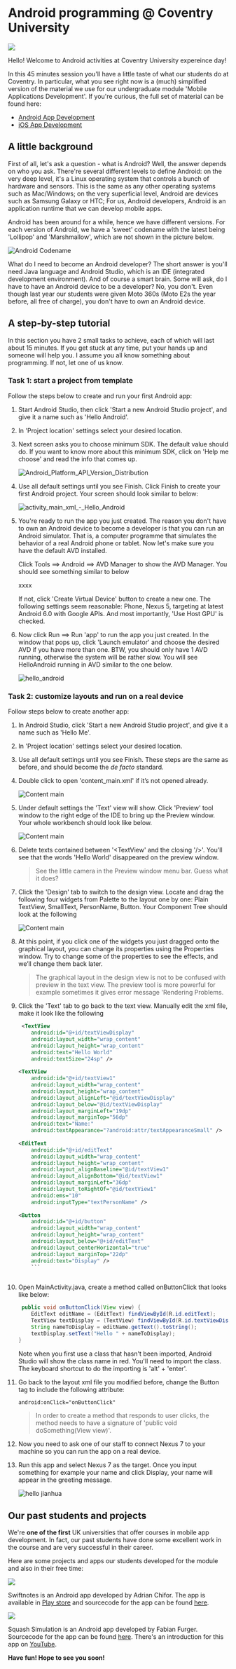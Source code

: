# Android programming @ Coventry University

![](.md_images/347.JPG)

Hello! Welcome to Android activities at Coventry University expereince day! 

In this 45 minutes session you'll have a little taste of what our students do at Coventry. In particular, what you see right now is a (much) simplified version of the material we use for our undergraduate module 'Mobile Applications Development'. If you're curious, the full set of material can be found here:

* [Android App Development](https://github.com/covcom/388COM)
* [iOS App Development](https://github.com/covcom/387COM)

## A little background

First of all, let's ask a question - what is Android? Well, the answer depends on who you ask. There're several different levels to define Android: on the very deep level, it's a Linux operating system that controls a bunch of hardware and sensors. This is the same as any other operating systems such as Mac/Windows; on the very superficial level, Android are devices such as Samsung Galaxy or HTC; For us, Android developers, Android is an application runtime that we can develop mobile apps.

Android has been around for a while, hence we have different versions. For each version of Android, we have a 'sweet' codename with the latest being 'Lollipop' and 'Marshmallow', which are not shown in the picture below.

![Android Codename](http://techtoward.com/wp-content/uploads/2014/02/Android-Versions-History.jpg)

What do I need to become an Android developer? The short answer is you'll need Java language and Android Studio, which is an IDE (integrated development environment). And of course a smart brain. Some will ask, do I have to have an Android device to be a developer? No, you don't. Even though last year our students were given Moto 360s (Moto E2s the year before, all free of charge), you don't have to own an Android device.

## A step-by-step tutorial

In this section you have 2 small tasks to achieve, each of which will last about 15 minutes. If you get stuck at any time, put your hands up and someone will help you. I assume you all know something about programming. If not, let one of us know. 

### Task 1: start a project from template

Follow the steps below to create and run your first Android app:

1. Start Android Studio, then click 'Start a new Android Studio project', and give it a name such as 'Hello Android'.
2. In 'Project location' settings select your desired location.
3. Next screen asks you to choose minimum SDK. The default value should do. If you want to know more about this minimum SDK, click on 'Help me choose' and read the info that comes up. 
    
    ![Android_Platform_API_Version_Distribution](.md_images/Android_Platform_API_Version_Distribution.png)
    
4. Use all default settings until you see Finish. Click Finish to create your first Android project. Your screen should look similar to below:
    
    ![activity_main_xml_-_Hello_Android](.md_images/activity_main_xml_-_Hello_Android.png)
    
5. You're ready to run the app you just created. The reason you don't have to own an Android device to become a developer is that you can run an Android simulator. That is, a computer programme that simulates the behavior of a real Android phone or tablet. Now let's make sure you have the default AVD installed. 
    
    Click Tools ==> Android ==> AVD Manager to show the AVD Manager. You should see something similar to below
    
    xxxx
    
    If not, click 'Create Virtual Device' button to create a new one. The following settings seem reasonable: Phone, Nexus 5, targeting at latest Android 6.0 with Google APIs. And most importantly, 'Use Host GPU' is checked. 
    
5. Now click Run ==> Run 'app' to run the app you just created. In the window that pops up, click 'Launch emulator' and choose the desired AVD if you have more than one. BTW, you should only have 1 AVD running, otherwise the system will be rather slow. You will see HelloAndroid running in AVD similar to the one below.
    
    ![hello_android](.md_images/hello_android.png)
    
### Task 2: customize layouts and run on a real device

Follow steps below to create another app:

1. In Android Studio, click 'Start a new Android Studio project', and give it a name such as 'Hello Me'.
2. In 'Project location' settings select your desired location. 
3. Use all default settings until you see Finish. These steps are the same as before, and should become the *de facto* standard.
4. Double click to open 'content_main.xml' if it’s not opened already.
    
    ![Content main](.md_images/content_main.png)
    
5. Under default settings the 'Text' view will show. Click 'Preview' tool window to the right edge of the IDE to bring up the Preview window. Your whole workbench should look like below.
    
    ![Content main](.md_images/text_view.png)
    
6. Delete texts contained between '<span>&lt;</span>TextView' and the closing '/>'. You'll see that the words 'Hello World' disappeared on the preview window.
    
    > See the little camera in the Preview window menu bar. Guess what it does?
    
7. Click the 'Design' tab to switch to the design view. Locate and drag the following four widgets from Palette to the layout one by one: Plain TextView, SmallText, PersonName, Button. Your Component Tree should look at the following
    
    ![Content main](.md_images/component_tree.png)
    
8. At this point, if you click one of the widgets you just dragged onto the graphical layout, you can change its properties using the Properties window. Try to change some of the properties to see the effects, and we’ll change them back later.
    
    > The graphical layout in the design view is not to be confused with preview in the text view. The preview tool is more powerful for example sometimes it gives error message 'Rendering Problems.
    
9. Click the 'Text' tab to go back to the text view. Manually edit the xml file, make it look like the following
    
    ```xml
     <TextView
        android:id="@+id/textViewDisplay"
        android:layout_width="wrap_content"
        android:layout_height="wrap_content"
        android:text="Hello World"
        android:textSize="24sp" />
        
    <TextView
        android:id="@+id/textView1"
        android:layout_width="wrap_content"
        android:layout_height="wrap_content"
        android:layout_alignLeft="@id/textViewDisplay"
        android:layout_below="@id/textViewDisplay"
        android:layout_marginLeft="19dp"
        android:layout_marginTop="56dp"
        android:text="Name:"
        android:textAppearance="?android:attr/textAppearanceSmall" />
        
    <EditText
        android:id="@+id/editText"
        android:layout_width="wrap_content"
        android:layout_height="wrap_content"
        android:layout_alignBaseline="@id/textView1"
        android:layout_alignBottom="@id/textView1"
        android:layout_marginLeft="36dp"
        android:layout_toRightOf="@id/textView1"
        android:ems="10"
        android:inputType="textPersonName" />
        
    <Button
        android:id="@+id/button"
        android:layout_width="wrap_content"
        android:layout_height="wrap_content"
        android:layout_below="@+id/editText"
        android:layout_centerHorizontal="true"
        android:layout_marginTop="22dp"
        android:text="Display" />
        ```
        
10. Open MainActivity.java, create a method called onButtonClick that looks like below:
    
    ```java
     public void onButtonClick(View view) {
        EditText editName = (EditText) findViewById(R.id.editText);
        TextView textDisplay = (TextView) findViewById(R.id.textViewDisplay);
        String nameToDisplay = editName.getText().toString();
        textDisplay.setText("Hello " + nameToDisplay);
    }
    ```
    Note when you first use a class that hasn't been imported, Android Studio will show the class name in red. You'll need to import the class. The keyboard shortcut to do the importing is 'alt' + 'enter'.
    
11. Go back to the layout xml file you modified before, change the Button tag to include the following attribute:
    
    ```xml
    android:onClick="onButtonClick"
    ```
    > In order to create a method that responds to user clicks, the method needs to have a signature of 'public void doSomething(View view)'.
    
12. Now you need to ask one of our staff to connect Nexus 7 to your machine so you can run the app on a real device.

13. Run this app and select Nexus 7 as the target. Once you input something for example your name and click Display, your name will appear in the greeting message. 
    
    ![hello jianhua](.md_images/hello_jianhua.png)

## Our past students and projects

We're **one of the first** UK universities that offer courses in mobile app development. In fact, our past students have done some excellent work in the course and are very successful in their career. 

Here are some projects and apps our students developed for the module and also in their free time:

![](https://lh3.googleusercontent.com/NDC_hS0j9dXtLqYbuhb0iYavYdTCcXlmyAwNj1r2l16bCvksguZDwBRp7TWCd6u4Agk=h310-rw)

Swiftnotes is an Android app developed by Adrian Chifor. The app is available in [Play store](https://play.google.com/store/apps/details?id=com.moonpi.swiftnotes) and sourcecode for the app can be found [here](https://github.com/adrianchifor/Swiftnotes).

![](.md_images/furger.png)

Squash Simulation is an Android app developed by Fabian Furger. Sourcecode for the app can be found [here](https://github.com/furgerf/Squash/tree/master/Squash%20Simulation). There's an introduction for this app on [YouTube](https://www.youtube.com/watch?v=4VqZXWbodaY).

**Have fun! Hope to see you soon!**